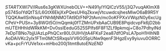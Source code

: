 $START$XWI7V/lRus6s3gKWXUnebOLV++N491ylYlQlCzV55/j3Q7vuqAKImX8pS74SoIYdQtTS/L6GtX6EkjXxPQesUHIqZkxwjVtcuwdcsjhesMiwO6aB9R5YTQQKAwIlSnNsq4YNhMjNMOTAt9D/FNP2tAvn/mc0oKFPXxVWqzN0y6xcUgCPeV+PUSn+3y8WGt5O/mQqmkj0fTZMnUPxbAaCUB9E8PqidcvpFk6jD2bbmUTEHHhIdWRkKM+Dv0ssIEeduG525SPIfs6F8F1ZLf9pkmqj+C8o7PdhylNd7eDpTBNo7bjjUAzLpPhQCxr80L0UlHVjtA4FKsF2ea87dfOPsLA7poH1HlhNBAoDAiVKc2yIx1FTm0MCtSRxqsiVV6G05pUNw9qenF3HgzEvy9yiuvu0ORRCvKa+pcFrYUVe1xx+mHbo200j1itmt8utoENz$END$